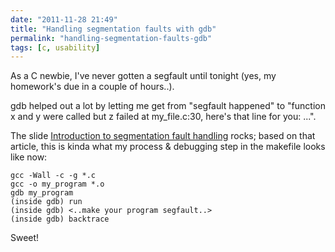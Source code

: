```yaml
---
date: "2011-11-28 21:49"
title: "Handling segmentation faults with gdb"
permalink: "handling-segmentation-faults-gdb"
tags: [c, usability]
---
```


As a C newbie, I've never gotten a segfault until tonight (yes, my homework's due in a couple of hours..).

gdb helped out a lot by letting me get from "segfault happened" to "function x and y were called but z failed at my_file.c:30, here's that line for you: ...".

The slide [Introduction to segmentation fault handling](http://www.slideshare.net/noobyahoo/introduction-to-segmentation-fault-handling-5563036) rocks; based on that article, this is kinda what my process & debugging step in the makefile looks like now:

    gcc -Wall -c -g *.c
    gcc -o my_program *.o
    gdb my_program
    (inside gdb) run
    (inside gdb) <..make your program segfault..>
    (inside gdb) backtrace

Sweet!
